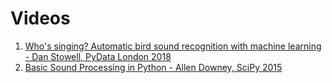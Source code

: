 # Videos

1. [Who's singing? Automatic bird sound recognition with machine learning - Dan Stowell, PyData London 2018](https://www.youtube.com/watch?v=pzmdOETnhI0)
2. [Basic Sound Processing in Python - Allen Downey, SciPy 2015](https://www.youtube.com/watch?v=0ALKGR0I5MA) 

